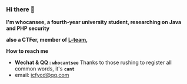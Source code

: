 ### Hi there 👋

**I'm whocansee, a fourth-year university student, researching on Java and PHP security**

**also a CTFer, member of [L-team](https://l.xdsec.org/),**

**How to reach me**

- **Wechat & QQ : `whocantsee`** Thanks to those rushing to register all common words, it's **`cant`**
- email: icfycd@qq.com
